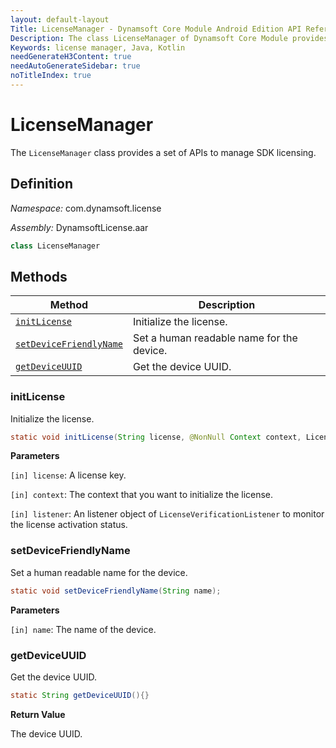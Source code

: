 ```yaml
---
layout: default-layout
Title: LicenseManager - Dynamsoft Core Module Android Edition API Reference
Description: The class LicenseManager of Dynamsoft Core Module provides a set of APIs to manage SDK licensing.
Keywords: license manager, Java, Kotlin
needGenerateH3Content: true
needAutoGenerateSidebar: true
noTitleIndex: true
---
```


# LicenseManager

The `LicenseManager` class provides a set of APIs to manage SDK licensing.

## Definition

*Namespace:* com.dynamsoft.license

*Assembly:* DynamsoftLicense.aar

```java
class LicenseManager
```

## Methods

| Method | Description |
| ------ | ----------- |
| [`initLicense`](#initlicense) | Initialize the license. |
| [`setDeviceFriendlyName`](#setdevicefriendlyname) | Set a human readable name for the device. |
| [`getDeviceUUID`](#getdeviceuuid) |  Get the device UUID. |

### initLicense

Initialize the license.

```java
static void initLicense(String license, @NonNull Context context, LicenseVerificationListener listener);
```

**Parameters**

`[in] license`: A license key.  

`[in] context`: The context that you want to initialize the license.  

`[in] listener`: An listener object of `LicenseVerificationListener` to monitor the license activation status.

### setDeviceFriendlyName

Set a human readable name for the device.

```java
static void setDeviceFriendlyName(String name);
```

**Parameters**

`[in] name`: The name of the device.

### getDeviceUUID

Get the device UUID.

```java
static String getDeviceUUID(){}
```

**Return Value**

The device UUID.
